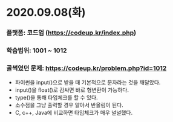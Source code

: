 # 2020.09.08(화)

### 플랫폼: 코드업 (https://codeup.kr/index.php)
### 학습범위: 1001 ~ 1012
### 골썩였던 문제: https://codeup.kr/problem.php?id=1012

- 파이썬을 input()으로 받을 때 기본적으로 문자라는 것을 깨달았다.
- input()을 float()로 감싸면 바로 형변환이 가능하다. 
- type()을 통해 타입체크를 할 수 있다.
- 소수점을 그냥 출력할 경우 알아서 반올림이 된다.
- C, c++, Java에 비교하면 타입체크가 매우 널널했다.
